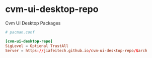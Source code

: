 # cvm-ui-desktop-repo

Cvm UI Desktop Packages

```conf
# pacman.conf

[cvm-ui-desktop-repo]
SigLevel = Optional TrustAll
Server = https://jiafeitech.github.io/cvm-ui-desktop-repo/$arch
```
